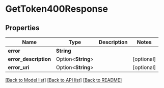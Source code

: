 # GetToken400Response

## Properties

Name | Type | Description | Notes
------------ | ------------- | ------------- | -------------
**error** | **String** |  | 
**error_description** | Option<**String**> |  | [optional]
**error_uri** | Option<**String**> |  | [optional]

[[Back to Model list]](../README.md#documentation-for-models) [[Back to API list]](../README.md#documentation-for-api-endpoints) [[Back to README]](../README.md)


